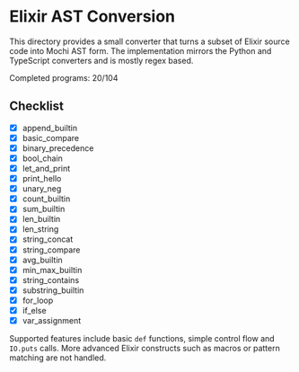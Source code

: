 # Elixir AST Conversion

This directory provides a small converter that turns a subset of Elixir source
code into Mochi AST form. The implementation mirrors the Python and TypeScript
converters and is mostly regex based.

Completed programs: 20/104

## Checklist
- [x] append_builtin
- [x] basic_compare
- [x] binary_precedence
- [x] bool_chain
- [x] let_and_print
- [x] print_hello
- [x] unary_neg
- [x] count_builtin
- [x] sum_builtin
- [x] len_builtin
- [x] len_string
- [x] string_concat
- [x] string_compare
- [x] avg_builtin
- [x] min_max_builtin
- [x] string_contains
- [x] substring_builtin
- [x] for_loop
- [x] if_else
- [x] var_assignment

Supported features include basic `def` functions, simple control flow and
`IO.puts` calls. More advanced Elixir constructs such as macros or pattern
matching are not handled.
